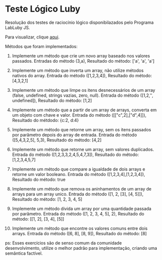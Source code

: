 # Teste Lógico Luby

Resolução dos testes de raciocínio lógico disponibilazados pelo Programa LabLuby JS.

Para visualizar, clique [aqui](https://matheusleodonel.github.io/TesteLogicoLuby/index.html).

Métodos que foram implementados:

1) Implemente um método que crie um novo array baseado nos valores passados.
Entradas do método (3,a), Resultado do método: ['a', 'a', 'a']

2) Implemente um método que inverta um array, não utilize métodos nativos do array.
Entrada do método ([1,2,3,4]), Resultado do método: [4,3,2,1]

3) Implemente um método que limpe os itens desnecessários de um array (false, undefined, strings vazias, zero, null).
Entrada do método ([1,2,'', undefined]), Resultado do método: [1,2]

4) Implemente um método que a partir de um array de arrays, converta em um objeto com chave e valor.
Entrada do método ([["c",2],["d",4]]), Resultado do métdodo: {c:2, d:4}

5) Implemente um método que retorne um array, sem os itens passados por parâmetro depois do array de entrada. Entrada do método ([5,4,3,2,5], 5,3), Resultado do método: [4,2]

6) Implemente um método que retorne um array, sem valores duplicados.
Entrada do método ([1,2,3,3,2,4,5,4,7,3]), Resultado do método: [1,2,3,4,5,7]

7) Implemente um método que compare a igualdade de dois arrays e retorne um valor booleano.
Entrada do método ([1,2,3,4],[1,2,3,4]), Resultado do método: true

8) Implemente um método que remova os aninhamentos de um array de arrays para um array unico.
Entrada do método ([1, 2, [3], [4, 5]]), Resultado do método: [1, 2, 3, 4, 5]

9) Implemente um método divida um array por uma quantidade passada por parâmetro.
Entrada do método ([1, 2, 3, 4, 5], 2), Resultado do método: [[1, 2], [3, 4], [5]]

10) Implemente um método que encontre os valores comuns entre dois arrays.
Entrada do método ([6, 8], [8, 9]), Resultado do método: [8]

ps: Esses exercícios são de senso comum da comunidade desenvolvimento, utilize o melhor padrão para implementação, criando uma semântica factível.
